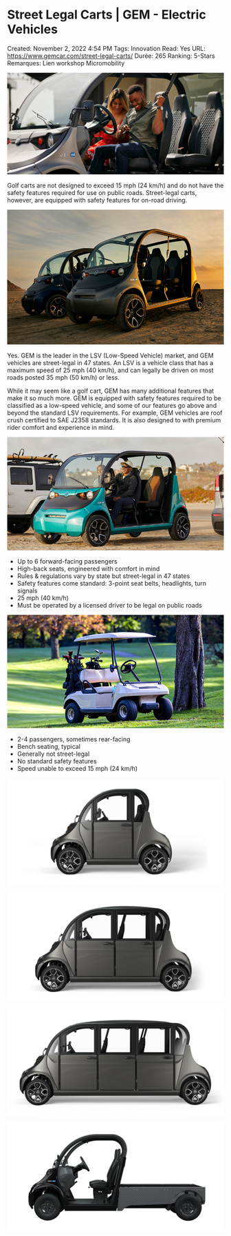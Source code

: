 # Street Legal Carts | GEM - Electric Vehicles

Created: November 2, 2022 4:54 PM
Tags: Innovation
Read: Yes
URL: https://www.gemcar.com/street-legal-carts/
Durée: 265
Ranking: 5-Stars
Remarques: Lien workshop Micromobility

![Street%20Legal%20Carts%20GEM%20-%20Electric%20Vehicles%2007b7f7f91eec48b7933e1bdd9327d5b3/difference-tile-lg.jpeg](Street%20Legal%20Carts%20GEM%20-%20Electric%20Vehicles%2007b7f7f91eec48b7933e1bdd9327d5b3/difference-tile-lg.jpeg)

Golf carts are not designed to exceed 15 mph (24 km/h) and do not have the safety features required for use on public roads. Street-legal carts, however, are equipped with safety features for on-road driving.

![Street%20Legal%20Carts%20GEM%20-%20Electric%20Vehicles%2007b7f7f91eec48b7933e1bdd9327d5b3/about-gem-tile-lg.jpeg](Street%20Legal%20Carts%20GEM%20-%20Electric%20Vehicles%2007b7f7f91eec48b7933e1bdd9327d5b3/about-gem-tile-lg.jpeg)

Yes. GEM is the leader in the LSV (Low-Speed Vehicle) market, and GEM vehicles are street-legal in 47 states. An LSV is a vehicle class that has a maximum speed of 25 mph (40 km/h), and can legally be driven on most roads posted 35 mph (50 km/h) or less.

While it may seem like a golf cart, GEM has many additional features that make it so much more. GEM is equipped with safety features required to be classified as a low-speed vehicle, and some of our features go above and beyond the standard LSV requirements. For example, GEM vehicles are roof crush certified to SAE J2358 standards. It is also designed to with premium rider comfort and experience in mind.

![Street%20Legal%20Carts%20GEM%20-%20Electric%20Vehicles%2007b7f7f91eec48b7933e1bdd9327d5b3/gem-vs-golf-gem-tile-lg.jpeg](Street%20Legal%20Carts%20GEM%20-%20Electric%20Vehicles%2007b7f7f91eec48b7933e1bdd9327d5b3/gem-vs-golf-gem-tile-lg.jpeg)

- Up to 6 forward-facing passengers
- High-back seats, engineered with comfort in mind
- Rules & regulations vary by state but street-legal in 47 states
- Safety features come standard: 3-point seat belts, headlights, turn signals
- 25 mph (40 km/h)
- Must be operated by a licensed driver to be legal on public roads

![Street%20Legal%20Carts%20GEM%20-%20Electric%20Vehicles%2007b7f7f91eec48b7933e1bdd9327d5b3/gem-vs-golf-golf-tile-lg.jpeg](Street%20Legal%20Carts%20GEM%20-%20Electric%20Vehicles%2007b7f7f91eec48b7933e1bdd9327d5b3/gem-vs-golf-golf-tile-lg.jpeg)

- 2-4 passengers, sometimes rear-facing
- Bench seating, typical
- Generally not street-legal
- No standard safety features
- Speed unable to exceed 15 mph (24 km/h)

![Street%20Legal%20Carts%20GEM%20-%20Electric%20Vehicles%2007b7f7f91eec48b7933e1bdd9327d5b3/e2-FPO.png](Street%20Legal%20Carts%20GEM%20-%20Electric%20Vehicles%2007b7f7f91eec48b7933e1bdd9327d5b3/e2-FPO.png)

![Street%20Legal%20Carts%20GEM%20-%20Electric%20Vehicles%2007b7f7f91eec48b7933e1bdd9327d5b3/e4-FPO.png](Street%20Legal%20Carts%20GEM%20-%20Electric%20Vehicles%2007b7f7f91eec48b7933e1bdd9327d5b3/e4-FPO.png)

![Street%20Legal%20Carts%20GEM%20-%20Electric%20Vehicles%2007b7f7f91eec48b7933e1bdd9327d5b3/e6-FPO.png](Street%20Legal%20Carts%20GEM%20-%20Electric%20Vehicles%2007b7f7f91eec48b7933e1bdd9327d5b3/e6-FPO.png)

![Street%20Legal%20Carts%20GEM%20-%20Electric%20Vehicles%2007b7f7f91eec48b7933e1bdd9327d5b3/elxd-FPO.png](Street%20Legal%20Carts%20GEM%20-%20Electric%20Vehicles%2007b7f7f91eec48b7933e1bdd9327d5b3/elxd-FPO.png)